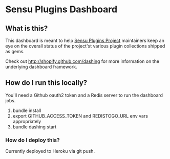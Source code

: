 # Sensu Plugins Dashboard

## What is this?

This dashboard is meant to help [Sensu Plugins Project][1] maintainers keep an eye on the
overall status of the project'st various plugin collections shipped as gems.

Check out http://shopify.github.com/dashing for more information on the
underlying dashboard framework.

## How do I run this locally?

You'll need a Github oauth2 token and a Redis server to run the dashboard jobs.

1. bundle install
1. export GITHUB_ACCESS_TOKEN and REDISTOGO_URL env vars appropriately
1. bundle dashing start

### How do I deploy this?

Currently deployed to Heroku via git push.

[1]: http://sensu-plugins.io/